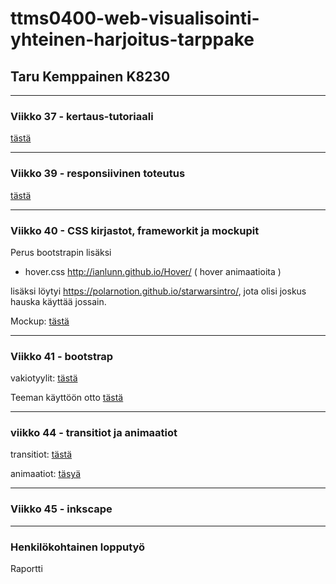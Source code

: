 # ttms0400-web-visualisointi-yhteinen-harjoitus-tarppake

## Taru Kemppainen K8230
-----------------------------
### Viikko 37 - kertaus-tutoriaali
[tästä](https://github.com/JAMK-IT-STUDENT/ttms0400-web-visualisointi-yhteinen-harjoitus-tarppake/tree/master/w37)

-----------------------------
### Viikko 39 - responsiivinen toteutus
[tästä](https://github.com/JAMK-IT-STUDENT/ttms0400-web-visualisointi-yhteinen-harjoitus-tarppake/tree/master/w39)

-----------------------------
### Viikko 40 - CSS kirjastot, frameworkit ja mockupit

Perus bootstrapin lisäksi
- hover.css http://ianlunn.github.io/Hover/ ( hover animaatioita )

lisäksi löytyi https://polarnotion.github.io/starwarsintro/, jota olisi joskus hauska käyttää jossain.

Mockup: [tästä]()

------------------------------
### Viikko 41 - bootstrap

vakiotyylit:
[tästä](https://github.com/JAMK-IT-STUDENT/ttms0400-web-visualisointi-yhteinen-harjoitus-tarppake/tree/master/w41/bs-vakio-teemat)

Teeman käyttöön otto
[tästä](https://github.com/JAMK-IT-STUDENT/ttms0400-web-visualisointi-yhteinen-harjoitus-tarppake/blob/master/w41/bs-teema/startbootstrap-small-business-gh-pages/index.html)

-----------------------------
### viikko 44 - transitiot ja animaatiot

transitiot:
[tästä](https://github.com/JAMK-IT-STUDENT/ttms0400-web-visualisointi-yhteinen-harjoitus-tarppake/blob/master/w44/transition.html)

animaatiot:
[täsyä](https://github.com/JAMK-IT-STUDENT/ttms0400-web-visualisointi-yhteinen-harjoitus-tarppake/blob/master/w44/animation.html)

-------------------------------
### Viikko 45 - inkscape


-------------------------------
###  Henkilökohtainen lopputyö



Raportti

